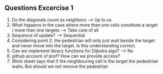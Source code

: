 ## Questions Excercise 1

1. Do the diagonals count as neighbors --> Up to us
2. What happens in the case where more than one cells constitute a target / more than one targets --> Take care of all
3. Sequence of update? --> Sequential
4. Considering point 2, the pedestrian will only just wait beside the target and never move into the target. Is this understanding correct.
5. Can we implement library functions for Dijkstra algo? --> No
6. github account of prof? How can we provide access?
7. Work sheet says that if the neighbouring cell is the target the pedestrian waits. But should we not remove the pedestrian 
